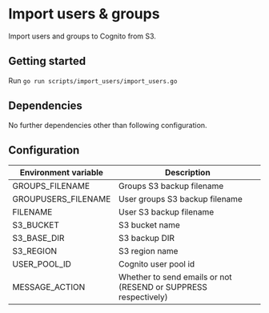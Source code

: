 # Import users & groups

Import users and groups to Cognito from S3.

## Getting started

 Run ```go run scripts/import_users/import_users.go```

## Dependencies

No further dependencies other than following configuration.

## Configuration

| Environment variable         | Description
| ---------------------------- | -----------
| GROUPS_FILENAME              | Groups S3 backup filename
| GROUPUSERS_FILENAME          | User groups S3 backup filename
| FILENAME                     | User S3 backup filename
| S3_BUCKET                    | S3 bucket name
| S3_BASE_DIR                  | S3 backup DIR
| S3_REGION                    | S3 region name
| USER_POOL_ID                 | Cognito user pool id
| MESSAGE_ACTION               | Whether to send emails or not (RESEND or SUPPRESS respectively)

